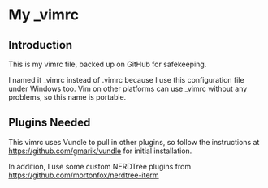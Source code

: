 # My _vimrc

## Introduction

This is my vimrc file, backed up on GitHub for safekeeping.

I named it \_vimrc instead of .vimrc because I use this configuration file
under Windows too. Vim on other platforms can use \_vimrc without any
problems, so this name is portable.

## Plugins Needed

This vimrc uses Vundle to pull in other plugins, so follow the instructions at
<https://github.com/gmarik/vundle> for initial installation.

In addition, I use some custom NERDTree plugins from
<https://github.com/mortonfox/nerdtree-iterm>
